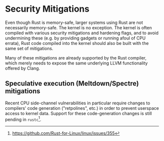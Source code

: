 # Security Mitigations

Even though Rust is memory-safe, larger systems using Rust are not necessarily memory-safe.
The kernel is no exception.
The kernel is often compiled with various security mitigations and hardening flags,
and to avoid undermining these (e.g. by providing gadgets or running afoul of CPU errata),
Rust code compiled into the kernel should also be built with the same set of mitigations.

Many of these mitigations are already supported by the Rust compiler,
which merely needs to expose the same underlying LLVM functionality offered by Clang.

## Speculative execution (Meltdown/Spectre) mitigations

Recent CPU side-channel vulnerabilities in particular require changes to compilers' code generation
("retpolines", etc.) in order to prevent userspace access to kernel data.
Support for these code-generation changes is still pending in `rustc`[^1].

[^1]: https://github.com/Rust-for-Linux/linux/issues/355
